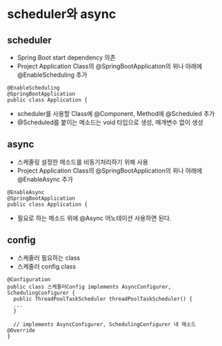 # scheduler와 async

## scheduler
- Spring Boot start dependency 의존
- Project Application Class의 @SpringBootApplication의 위나 아래에 @EnableScheduling 추가
~~~
@EnableScheduling
@SpringBootApplication
public class Application {
~~~

- scheduler를 사용할 Class에 @Component, Method에 @Scheduled 추가
- @Scheduled를 붙이는 메소드는 void 타입으로 생성, 매개변수 없이 생성

## async
- 스케줄링 설정한 메소드를 비동기처리하기 위해 사용
- Project Application Class의 @SpringBootApplication의 위나 아래에 @EnableAsync 추가
~~~
@EnableAsync
@SpringBootApplication
public class Application {
~~~
- 필요로 하는 메소드 위에 @Async 어노테이션 사용하면 된다.

## config
- 스케줄러 필요하는 class
- 스케줄러 config class
~~~
@Configuration
public class 스케줄러Config implements AsyncConfigurer, SchedulingConfigurer {
  public ThreadPoolTaskScheduler threadPoolTaskScheduler() {
  ...
  }
  
  // implements AsyncConfigurer, SchedulingConfigurer 내 메소드 @Override
}
~~~
